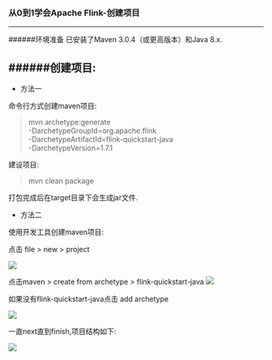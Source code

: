 ### 从0到1学会Apache Flink-创建项目
---
######环境准备
已安装了Maven 3.0.4（或更高版本）和Java 8.x.

######创建项目:
---
* 方法一

命令行方式创建maven项目:
>mvn archetype:generate                                
>      -DarchetypeGroupId=org.apache.flink              
>      -DarchetypeArtifactId=flink-quickstart-java      
>      -DarchetypeVersion=1.7.1

<!--more-->

建设项目:
>mvn clean package

打包完成后在target目录下会生成jar文件.

* 方法二

使用开发工具创建maven项目:

点击 file > new > project

![](https://i.imgur.com/aVfKDq0.png)

点击maven > create from archetype > flink-quickstart-java
![](https://i.imgur.com/EjRJw7D.png)

如果没有flink-quickstart-java点击 add archetype

![](https://i.imgur.com/1LpWaUw.png)

一直next直到finish,项目结构如下:

![](https://i.imgur.com/YsO2OOh.png)




